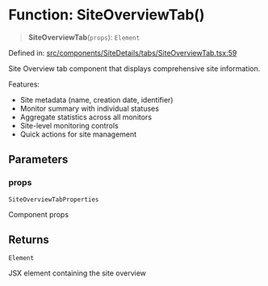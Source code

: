# Function: SiteOverviewTab()

> **SiteOverviewTab**(`props`): `Element`

Defined in: [src/components/SiteDetails/tabs/SiteOverviewTab.tsx:59](https://github.com/Nick2bad4u/Uptime-Watcher/blob/3cce0c3b352c8390536ca3c7399ece50a05faf18/src/components/SiteDetails/tabs/SiteOverviewTab.tsx#L59)

Site Overview tab component that displays comprehensive site information.

Features:
- Site metadata (name, creation date, identifier)
- Monitor summary with individual statuses
- Aggregate statistics across all monitors
- Site-level monitoring controls
- Quick actions for site management

## Parameters

### props

`SiteOverviewTabProperties`

Component props

## Returns

`Element`

JSX element containing the site overview
